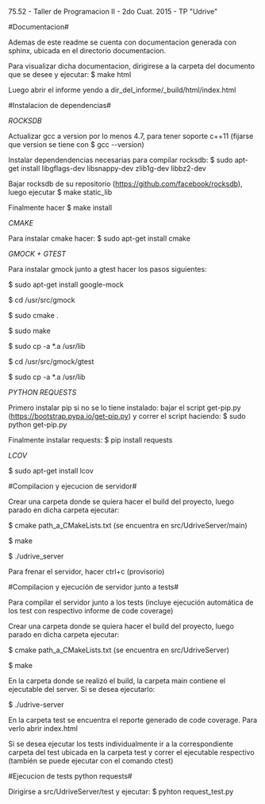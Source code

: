 75.52 - Taller de Programacion II - 2do Cuat. 2015 - TP "Udrive"


#Documentacion#

Ademas de este readme se cuenta con documentacion generada con sphinx, ubicada en el directorio documentacion.

Para visualizar dicha documentacion, dirigirese a la carpeta del documento que se desee y ejecutar: $ make html

Luego abrir el informe yendo a dir_del_informe/_build/html/index.html


#Instalacion de dependencias#

*ROCKSDB*

Actualizar gcc a version por lo menos 4.7, para tener soporte c++11 (fijarse que version se tiene con $ gcc --version)

Instalar dependendencias necesarias para compilar rocksdb: $ sudo apt-get install libgflags-dev libsnappy-dev zlib1g-dev libbz2-dev

Bajar rocksdb de su repositorio (https://github.com/facebook/rocksdb), luego ejecutar $ make static_lib

Finalmente hacer $ make install


*CMAKE*

Para instalar cmake hacer: $ sudo apt-get install cmake


*GMOCK + GTEST*

Para instalar gmock junto a gtest hacer los pasos siguientes: 

$ sudo apt-get install google-mock

$ cd /usr/src/gmock

$ sudo cmake .

$ sudo make

$ sudo cp -a *.a /usr/lib

$ cd /usr/src/gmock/gtest

$ sudo cp -a *.a /usr/lib


*PYTHON REQUESTS*

Primero instalar pip si no se lo tiene instalado: bajar el script get-pip.py (https://bootstrap.pypa.io/get-pip.py) y correr el script haciendo: $ sudo python get-pip.py

Finalmente instalar requests: $ pip install requests


*LCOV*

$ sudo apt-get install lcov 


#Compilacion y ejecucion de servidor#

Crear una carpeta donde se quiera hacer el build del proyecto, luego parado en dicha carpeta ejecutar:

$ cmake path_a_CMakeLists.txt (se encuentra en src/UdriveServer/main)

$ make

$ ./udrive_server

Para frenar el servidor, hacer ctrl+c (provisorio)


#Compilacion y ejecución de servidor junto a tests#

Para compilar el servidor junto a los tests (incluye ejecución automática de los test con respectivo informe de code coverage)

Crear una carpeta donde se quiera hacer el build del proyecto, luego parado en dicha carpeta ejecutar:

$ cmake path_a_CMakeLists.txt (se encuentra en src/UdriveServer)

$ make

En la carpeta donde se realizó el build, la carpeta main contiene el ejecutable del server. Si se desea ejecutarlo:

$ ./udrive-server

En la carpeta test se encuentra el reporte generado de code coverage. Para verlo abrir index.html

Si se desea ejecutar los tests individualmente ir a la correspondiente carpeta del test ubicada en la carpeta test y correr el ejecutable respectivo (también se puede ejecutar con el comando ctest)



#Ejecucion de tests python requests#

Dirigirse a src/UdriveServer/test y ejecutar: $ pyhton request_test.py

